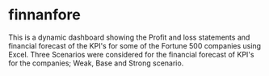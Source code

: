 # finnanfore
This is a dynamic dashboard showing the Profit and loss statements and financial forecast of the KPI's for some of the Fortune 500 companies using Excel.
Three Scenarios were considered for the financial forecast of KPI's for the companies; Weak, Base and Strong scenario. 

